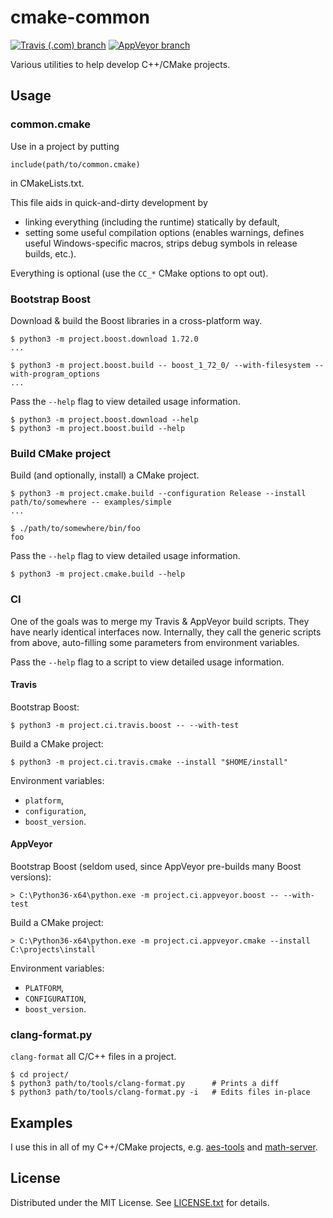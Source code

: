 cmake-common
============

[![Travis (.com) branch](https://img.shields.io/travis/com/egor-tensin/cmake-common/master?label=Travis)](https://travis-ci.com/egor-tensin/cmake-common)
[![AppVeyor branch](https://img.shields.io/appveyor/ci/egor-tensin/cmake-common/master?label=AppVeyor)](https://ci.appveyor.com/project/egor-tensin/cmake-common/branch/master)

Various utilities to help develop C++/CMake projects.

Usage
-----

### common.cmake

Use in a project by putting

    include(path/to/common.cmake)

in CMakeLists.txt.

This file aids in quick-and-dirty development by

* linking everything (including the runtime) statically by default,
* setting some useful compilation options (enables warnings, defines useful
Windows-specific macros, strips debug symbols in release builds, etc.).

Everything is optional (use the `CC_*` CMake options to opt out).

### Bootstrap Boost

Download & build the Boost libraries in a cross-platform way.

    $ python3 -m project.boost.download 1.72.0
    ...

    $ python3 -m project.boost.build -- boost_1_72_0/ --with-filesystem --with-program_options
    ...

Pass the `--help` flag to view detailed usage information.

    $ python3 -m project.boost.download --help
    $ python3 -m project.boost.build --help

### Build CMake project

Build (and optionally, install) a CMake project.

    $ python3 -m project.cmake.build --configuration Release --install path/to/somewhere -- examples/simple
    ...

    $ ./path/to/somewhere/bin/foo
    foo

Pass the `--help` flag to view detailed usage information.

    $ python3 -m project.cmake.build --help

### CI

One of the goals was to merge my Travis & AppVeyor build scripts.
They have nearly identical interfaces now.
Internally, they call the generic scripts from above, auto-filling some
parameters from environment variables.

Pass the `--help` flag to a script to view detailed usage information.

#### Travis

Bootstrap Boost:

    $ python3 -m project.ci.travis.boost -- --with-test

Build a CMake project:

    $ python3 -m project.ci.travis.cmake --install "$HOME/install"

Environment variables:

* `platform`,
* `configuration`,
* `boost_version`.

#### AppVeyor

Bootstrap Boost (seldom used, since AppVeyor pre-builds many Boost versions):

    > C:\Python36-x64\python.exe -m project.ci.appveyor.boost -- --with-test

Build a CMake project:

    > C:\Python36-x64\python.exe -m project.ci.appveyor.cmake --install C:\projects\install

Environment variables:

* `PLATFORM`,
* `CONFIGURATION`,
* `boost_version`.

### clang-format.py

`clang-format` all C/C++ files in a project.

    $ cd project/
    $ python3 path/to/tools/clang-format.py      # Prints a diff
    $ python3 path/to/tools/clang-format.py -i   # Edits files in-place

Examples
--------

I use this in all of my C++/CMake projects, e.g. [aes-tools] and [math-server].

[aes-tools]: https://github.com/egor-tensin/aes-tools
[math-server]: https://github.com/egor-tensin/math-server

License
-------

Distributed under the MIT License.
See [LICENSE.txt] for details.

[LICENSE.txt]: LICENSE.txt
